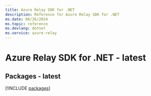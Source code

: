 ```yaml
---
title: Azure Relay SDK for .NET
description: Reference for Azure Relay SDK for .NET
ms.date: 08/26/2024
ms.topic: reference
ms.devlang: dotnet
ms.service: azure-relay
---
```

# Azure Relay SDK for .NET - latest
## Packages - latest
[!INCLUDE [packages](relay-index.md)]